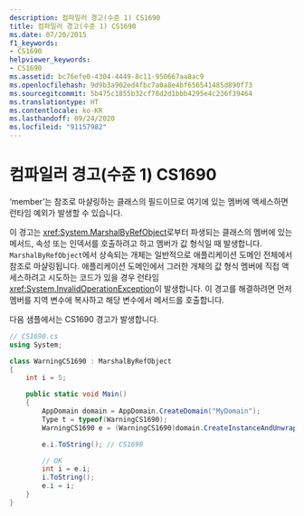 ```yaml
---
description: 컴파일러 경고(수준 1) CS1690
title: 컴파일러 경고(수준 1) CS1690
ms.date: 07/20/2015
f1_keywords:
- CS1690
helpviewer_keywords:
- CS1690
ms.assetid: bc76efe0-4304-4449-8c11-950667aa8ac9
ms.openlocfilehash: 9d9b3a902ed4fbc7a0a8e4bf656541485d890f73
ms.sourcegitcommit: 5b475c1855b32cf78d2d1bbb4295e4c236f39464
ms.translationtype: HT
ms.contentlocale: ko-KR
ms.lasthandoff: 09/24/2020
ms.locfileid: "91157982"
---
```

# <a name="compiler-warning-level-1-cs1690"></a>컴파일러 경고(수준 1) CS1690

‘member’는 참조로 마샬링하는 클래스의 필드이므로 여기에 있는 멤버에 액세스하면 런타임 예외가 발생할 수 있습니다.  
  
 이 경고는 <xref:System.MarshalByRefObject>로부터 파생되는 클래스의 멤버에 있는 메서드, 속성 또는 인덱서를 호출하려고 하고 멤버가 값 형식일 때 발생합니다. `MarshalByRefObject`에서 상속되는 개체는 일반적으로 애플리케이션 도메인 전체에서 참조로 마샬링됩니다. 애플리케이션 도메인에서 그러한 개체의 값 형식 멤버에 직접 액세스하려고 시도하는 코드가 있을 경우 런타임 <xref:System.InvalidOperationException>이 발생합니다. 이 경고를 해결하려면 먼저 멤버를 지역 변수에 복사하고 해당 변수에서 메서드를 호출합니다.
  
 다음 샘플에서는 CS1690 경고가 발생합니다.  
  
```csharp  
// CS1690.cs  
using System;

class WarningCS1690 : MarshalByRefObject
{
    int i = 5;

    public static void Main()
    {
        AppDomain domain = AppDomain.CreateDomain("MyDomain");
        Type t = typeof(WarningCS1690);
        WarningCS1690 e = (WarningCS1690)domain.CreateInstanceAndUnwrap(t.Assembly.FullName,t.FullName);

        e.i.ToString(); // CS1690

        // OK  
        int i = e.i;
        i.ToString();
        e.i = i;
    }
}
```
